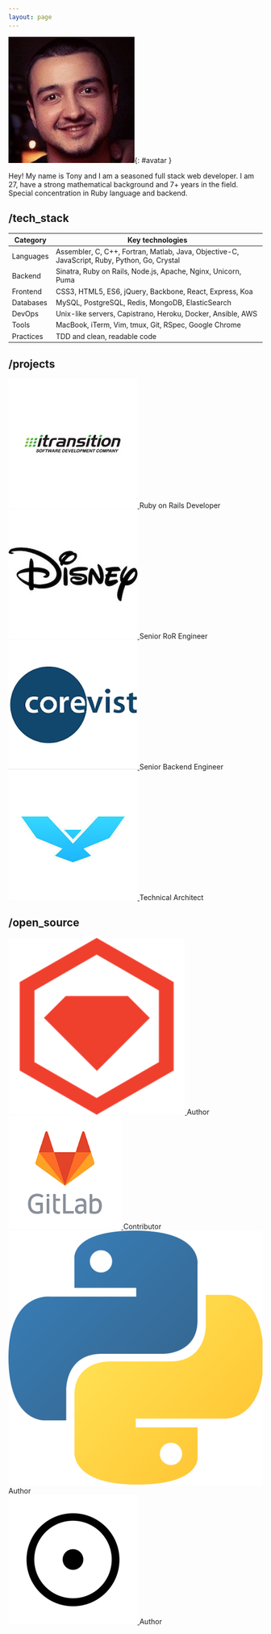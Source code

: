 ```yaml
---
layout: page
---
```


![avatar](/assets/images/ava_crop.jpeg){: #avatar }

Hey! My name is Tony and I am a seasoned full stack web developer.
I am 27, have a strong mathematical background and 7+ years in the field.
Special concentration in Ruby language and backend.

## /tech\_stack

| Category   | Key technologies |
|------------|------------------|
| Languages  | Assembler, C, C++, Fortran, Matlab, Java, Objective-C, JavaScript, Ruby, Python, Go, Crystal |
| Backend    | Sinatra, Ruby on Rails, Node.js, Apache, Nginx, Unicorn, Puma |
| Frontend   | CSS3, HTML5, ES6, jQuery, Backbone, React, Express, Koa |
| Databases  | MySQL, PostgreSQL, Redis, MongoDB, ElasticSearch |
| DevOps     | Unix-like servers, Capistrano, Heroku, Docker, Ansible, AWS |
| Tools      | MacBook, iTerm, Vim, tmux, Git, RSpec, Google Chrome |
| Practices  | TDD and clean, readable code |

## /projects

<div class="projects">
  <div class="project">
    <a target="_blank" href="https://www.itransition.com/">
      <img alt="Itransition" src="/assets/images/projects/logo_itransition">
    </a>
    <span class="position">Ruby on Rails Developer</span>
  </div>
  <div class="project">
    <a target="_blank" href="http://www.disneyinternational.com/">
      <img alt="Disney" src="/assets/images/projects/logo_disney">
    </a>
    <span class="position">Senior RoR Engineer</span>
  </div>
  <div class="project">
    <a target="_blank" href="https://www.corevist.com/">
      <img alt="Corevist" src="/assets/images/projects/logo_corevist">
    </a>
    <span class="position">Senior Backend Engineer</span>
  </div>
  <div class="project"><!--#empty_project--></div>
  <div class="project">
    <a target="_blank" href="https://coinfalcon.com/">
      <img alt="CoinFalcon" src="/assets/images/projects/logo_coinfalcon">
    </a>
    <span class="position">Technical Architect</span>
  </div>
</div>

## /open\_source

<div class="projects">
  <div class="project">
    <a target="_blank" href="https://rubygems.org/gems/coin_falcon">
      <img alt="Ruby Gem" src="/assets/images/projects/logo_ruby_gem">
    </a>
    <span class="position">Author</span>
  </div>
  <div class="project">
    <a target="_blank" href="https://gitlab.com/">
      <img alt="GitLab" src="/assets/images/projects/logo_gitlab">
    </a>
    <span class="position">Contributor</span>
  </div>
  <div class="project">
    <a target="_blank" href="https://pypi.org/project/coin-falcon/">
      <img alt="Python Package" src="/assets/images/projects/logo_python_package">
    </a>
    <span class="position">Author</span>
  </div>
  <div class="project"><!--#empty_project--></div>
  <div class="project">
    <a target="_blank" href="https://github.com/thetonyrom/livermore">
      <img alt="Livermore" src="/assets/images/projects/logo_livermore">
    </a>
    <span class="position">Author</span>
  </div>
</div>

